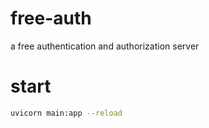 # free-auth
a free authentication and authorization server

# start
```bash
uvicorn main:app --reload
```

